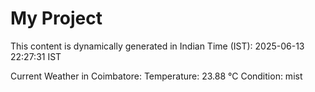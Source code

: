 # My Project

This content is dynamically generated in Indian Time (IST): 2025-06-13 22:27:31 IST


Current Weather in Coimbatore:
Temperature: 23.88 °C
Condition: mist
